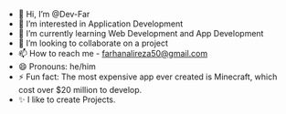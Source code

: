 - 👋 Hi, I’m @Dev-Far
- 👀 I’m interested in Application Development
- 🌱 I’m currently learning Web Development and App Development 
- 💞️ I’m looking to collaborate on a project 
- 📫 How to reach me - farhanalireza50@gmail.com
- 😄 Pronouns: he/him
- ⚡ Fun fact: The most expensive app ever created is Minecraft, which cost over $20 million to develop.
- ✨ I like to create Projects.
<!---
Dev-Far/Dev-Far is a ✨ special ✨ repository because its `README.md` (this file) appears on your GitHub profile.
You can click the Preview link to take a look at your changes.
--->
